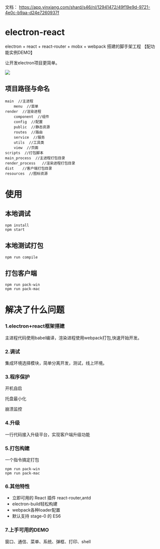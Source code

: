 文档： https://app.yinxiang.com/shard/s46/nl/12941472/49f19e9d-9721-4e0c-b9aa-d24e7260937f
# electron-react

electron + react + react-router + mobx + webpack 搭建的脚手架工程 【配功能实例DEMO】

让开发electron项目更简单。

![](./capture.png)

## 项目路径与命名

```
main  //主进程
    menu  //菜单
render  //渲染进程
    component  //组件
    config  //配置
    public  //静态资源
    routes  //路由
    service  //服务
    utils  //工具类
    view  //页面
scripts  //打包脚本
main_process  //主进程打包目录
render_process   //渲染进程打包目录
dist    //客户端打包目录
resources  //图标资源
```

# 使用

## 本地调试

```
npm install
npm start
```

## 本地测试打包

```
npm run compile
```

## 打包客户端

```
npm run pack-win
npm run pack-mac
```

# 解决了什么问题

### 1.electron+react框架搭建

主进程代码使用babel编译，渲染进程使用webpack打包,快速开始开发。

### 2.调试

集成环境选择模块，简单分离开发，测试，线上环境。

### 3.程序保护

开机自启

托盘最小化

崩溃监控

### 4.升级

一行代码接入升级平台，实现客户端升级功能

### 5.打包构建

一个指令搞定打包

```
npm run pack-win
npm run pack-mac
```

### 6.其他特性

- 立即可用的 React 插件 react-router,antd
- electron-build轻松构建
- webpack各种loader配置
- 默认支持 stage-0 的 ES6


### 7.上手可用的DEMO

窗口、通信、菜单、系统、弹框、打印、shell
